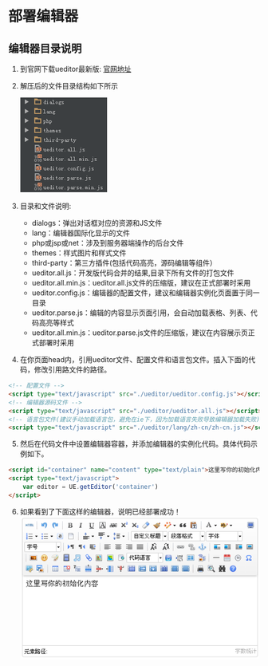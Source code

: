 # 部署编辑器

## 编辑器目录说明

1. 到官网下载ueditor最新版: [官网地址](http://ueditor.baidu.com/website/download.html#ueditor "ueditor官网地址")

2. 解压后的文件目录结构如下所示

    ![ueditor解压后的目录列表](images/sourcedir.png)

3. 目录和文件说明:

	* dialogs：弹出对话框对应的资源和JS文件
	* lang：编辑器国际化显示的文件
	* php或jsp或net：涉及到服务器端操作的后台文件
	* themes：样式图片和样式文件
	* third-party：第三方插件(包括代码高亮，源码编辑等组件）
	* ueditor.all.js：开发版代码合并的结果,目录下所有文件的打包文件
	* ueditor.all.min.js：ueditor.all.js文件的压缩版，建议在正式部署时采用
	* ueditor.config.js：编辑器的配置文件，建议和编辑器实例化页面置于同一目录
	* ueditor.parse.js：编辑的内容显示页面引用，会自动加载表格、列表、代码高亮等样式
	* ueditor.all.min.js：ueditor.parse.js文件的压缩版，建议在内容展示页正式部署时采用

4. 在你页面head内，引用ueditor文件、配置文件和语言包文件。插入下面的代码，修改引用路文件的路径。
```html
<!-- 配置文件 -->
<script type="text/javascript" src="./ueditor/ueditor.config.js"></script>
<!-- 编辑器源码文件 -->
<script type="text/javascript" src="./ueditor/ueditor.all.js"></script>
<!-- 语言包文件(建议手动加载语言包，避免在ie下，因为加载语言失败导致编辑器加载失败) -->
<script type="text/javascript" src="./ueditor/lang/zh-cn/zh-cn.js"></script>
```

5. 然后在代码文件中设置编辑器容器，并添加编辑器的实例化代码。具体代码示例如下。
```html
<script id="container" name="content" type="text/plain">这里写你的初始化内容</script>
<script type="text/javascript">
    var editor = UE.getEditor('container')
</script>
```

6. 如果看到了下面这样的编辑器，说明已经部署成功！
![demo.png](images/demo.png)
